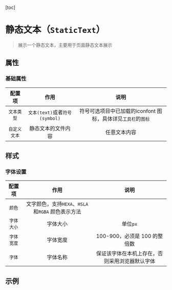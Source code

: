 [toc]

# 静态文本（`StaticText`）

> 展示一个静态文本，主要用于页面静态文本展示

<RenderCompoent
  :config="StaticTextComponent"
  :component="StaticText"
  :prop-value="{
    base: {
      text: '我们一起建设OpenDataV吧',
      type: 'text'
    }
}"
  :style="{
  color: '#d03050',
  fontSize: 40,
  fontWeight: 800,
  width: 550,
  height: 100
}
"
  title="静态文本"
  mode="debug"
/>

## 属性

### 基础属性

|    配置项    |        作用        | 说明 |
| :----------: | :----------------: | :--: |
| `文本类型` | `文本(text)`或者`符号(symbol)` |    符号可选项目中已加载的iconfont 图标，具体详见`工具栏`的`图标`  |
| `自定义文本` | 静态文本的文件内容 | 任意文本内容     |

## 样式

### 字体设置

| 配置项 | 作用 | 说明 |
| :-: | :-: | :-: |
| `颜色` | 文字颜色，支持`HEXA`、`HSLA`和`RGBA` 颜色表示方法 |  |
| `字体大小` | 字体大小 |  单位`px`|
| `字体宽度` | 字体宽度 | 100-900，必须是 100 的整倍数 |
| `字体` | 字体名称 | 保证该字体在本机上存在，否则采用浏览器默认字体 |

## 示例

<div class="demo">

<RenderCompoent
  :config="StaticTextComponent"
  :component="StaticText"
  :prop-value="propValue"
  :style="style"
  title="静态文本"
/>

<RenderCompoent
  :config="StaticTextComponent"
  :component="StaticText"
  :prop-value="symbolPropvalue"
  :style="{
  color: '#18a058',
  fontSize: 40,
  fontWeight: 800,
  width: 450,
  height: 100
}"
  title="符号文本"
/>

</div>

<script setup lang="ts" name="StaticTextDoc">
import RenderCompoent from '@/docs/RenderCompoent.vue'
import StaticTextComponent from './config'
import StaticText from './StaticText.vue'
import type { StaticTextType } from './type'
const propValue: StaticTextType = {
  base: {
    text: 'OpenDataV',
    type: 'text'
  }
}
const style = {
color: '#d03050',
fontSize: 40,
fontWeight: 800,
width: 450,
height: 100
}

const symbolPropvalue:StaticTextType = {
  base: {
    text: 'icon-clock',
    type: 'symbol'
  }

}

</script>